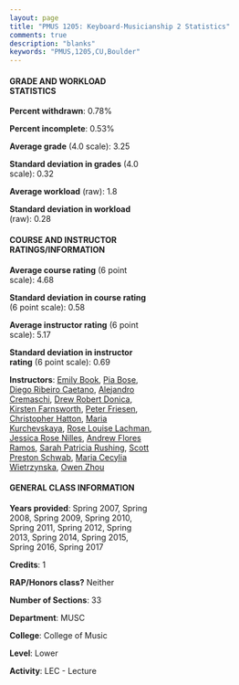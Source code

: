 ```yaml
---
layout: page
title: "PMUS 1205: Keyboard-Musicianship 2 Statistics"
comments: true
description: "blanks"
keywords: "PMUS,1205,CU,Boulder"
---
```

<head>
<script src="https://ajax.googleapis.com/ajax/libs/jquery/2.1.3/jquery.min.js"></script>
<script src="https://dl.dropboxusercontent.com/s/pc42nxpaw1ea4o9/highcharts.js?dl=0"></script>
<!-- <script src="../assets/js/highcharts.js"></script> -->
<style type="text/css">@font-face {
	font-family: "Bebas Neue";
	src: url(https://www.filehosting.org/file/details/544349/BebasNeue Regular.otf) format("opentype");
	}
	h1.Bebas { 
		font-family: "Bebas Neue", Verdana, Tahoma;
	}
</style>
</head>
<body>
	<div id="container" style="float: right; width: 45%; height: 88%; margin-left: 2.5%; margin-right: 2.5%;"></div>
	<script language="JavaScript">
		$(document).ready(function() {
		var chart = {type: 'column'};
		var title = {text: 'Grade Distribution'};
		var xAxis = {categories: ['A','B','C','D','F'],crosshair: true};
		var yAxis = {min: 0,title: {text: 'Percentage'}};
		var tooltip = {headerFormat: '<center><b><span style="font-size:20px">{point.key}</span></b></center>',
		               pointFormat: '<td style="padding:0"><b>{point.y:.1f}%</b></td>',
		               footerFormat: '</table>',shared: true,useHTML: true};
		var plotOptions = {column: {pointPadding: 0.0,borderWidth: 0}};  
		var credits = {enabled: false};var series= [{name: 'Percent',data: [51.28,33.54,10.09,1.91,3.17,]}];
		var json = {};
		json.chart = chart;
		json.title = title;
		json.tooltip = tooltip;
		json.xAxis = xAxis;
		json.yAxis = yAxis;  
		json.series = series;
		json.plotOptions = plotOptions;  
		json.credits = credits;
		$('#container').highcharts(json);
	});
	</script>
</body>
			   
#### GRADE AND WORKLOAD STATISTICS

**Percent withdrawn**: 0.78%

**Percent incomplete**: 0.53%

**Average grade** (4.0 scale): 3.25

**Standard deviation in grades** (4.0 scale): 0.32

**Average workload** (raw): 1.8

**Standard deviation in workload** (raw): 0.28

#### COURSE AND INSTRUCTOR RATINGS/INFORMATION

**Average course rating** (6 point scale): 4.68

**Standard deviation in course rating** (6 point scale): 0.58

**Average instructor rating** (6 point scale): 5.17

**Standard deviation in instructor rating** (6 point scale): 0.69

**Instructors**: <a href='../../instructors/Emily_Book'>Emily Book</a>, <a href='../../instructors/Pia_Bose'>Pia Bose</a>, <a href='../../instructors/Diego_Ribeiro_Caetano'>Diego Ribeiro Caetano</a>, <a href='../../instructors/Alejandro_Cremaschi'>Alejandro Cremaschi</a>, <a href='../../instructors/Drew_Robert_Donica'>Drew Robert Donica</a>, <a href='../../instructors/Kirsten_Farnsworth'>Kirsten Farnsworth</a>, <a href='../../instructors/Peter_Friesen'>Peter Friesen</a>, <a href='../../instructors/Christopher_Hatton'>Christopher Hatton</a>, <a href='../../instructors/Maria_Kurchevskaya'>Maria Kurchevskaya</a>, <a href='../../instructors/Rose_Louise_Lachman'>Rose Louise Lachman</a>, <a href='../../instructors/Jessica_Rose_Nilles'>Jessica Rose Nilles</a>, <a href='../../instructors/Andrew_Flores_Ramos'>Andrew Flores Ramos</a>, <a href='../../instructors/Sarah_Patricia_Rushing'>Sarah Patricia Rushing</a>, <a href='../../instructors/Scott_Preston_Schwab'>Scott Preston Schwab</a>, <a href='../../instructors/Maria_Cecylia_Wietrzynska'>Maria Cecylia Wietrzynska</a>, <a href='../../instructors/Owen_Zhou'>Owen Zhou</a>

#### GENERAL CLASS INFORMATION

**Years provided**: Spring 2007, Spring 2008, Spring 2009, Spring 2010, Spring 2011, Spring 2012, Spring 2013, Spring 2014, Spring 2015, Spring 2016, Spring 2017

**Credits**: 1

**RAP/Honors class?** Neither

**Number of Sections**: 33

**Department**: MUSC

**College**: College of Music

**Level**: Lower

**Activity**: LEC - Lecture
